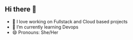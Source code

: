 ## Hi there 👋

- 🔭 I love working on Fullstack and Cloud based projects
- 🌱 I’m currently learning Devops
- 😄 Pronouns: She/Her

